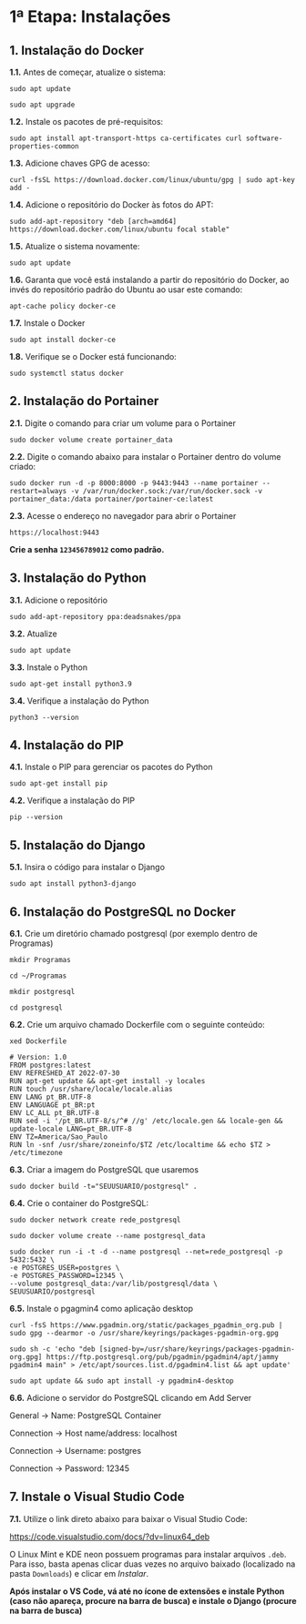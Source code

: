 # 1ª Etapa: Instalações

## 1. Instalação do Docker

**1.1.** Antes de começar, atualize o sistema:
```
sudo apt update
```
```
sudo apt upgrade
```

**1.2.** Instale os pacotes de pré-requisitos:
```
sudo apt install apt-transport-https ca-certificates curl software-properties-common
```

**1.3.** Adicione chaves GPG de acesso:
```
curl -fsSL https://download.docker.com/linux/ubuntu/gpg | sudo apt-key add -
```

**1.4.** Adicione o repositório do Docker às fotos do APT:
```
sudo add-apt-repository "deb [arch=amd64] https://download.docker.com/linux/ubuntu focal stable"
```

**1.5.** Atualize o sistema novamente:
```
sudo apt update
```

**1.6.** Garanta que você está instalando a partir do repositório do Docker, ao invés do repositório padrão do Ubuntu ao usar este comando:
```
apt-cache policy docker-ce
```

**1.7.** Instale o Docker
```
sudo apt install docker-ce
```

**1.8.** Verifique se o Docker está funcionando:
```
sudo systemctl status docker
```

## 2. Instalação do Portainer

**2.1.** Digite o comando para criar um volume para o Portainer
```
sudo docker volume create portainer_data
```

**2.2.** Digite o comando abaixo para instalar o Portainer dentro do volume criado:
```
sudo docker run -d -p 8000:8000 -p 9443:9443 --name portainer --restart=always -v /var/run/docker.sock:/var/run/docker.sock -v portainer_data:/data portainer/portainer-ce:latest
```

**2.3.** Acesse o endereço no navegador para abrir o Portainer
```
https://localhost:9443
```

**Crie a senha ```123456789012``` como padrão.**


## 3. Instalação do Python

**3.1.** Adicione o repositório
```
sudo add-apt-repository ppa:deadsnakes/ppa
```

**3.2.** Atualize
```
sudo apt update
```

**3.3.** Instale o Python

```
sudo apt-get install python3.9
```

**3.4.** Verifique a instalação do Python
```
python3 --version
```

## 4. Instalação do PIP

**4.1.** Instale o PIP para gerenciar os pacotes do Python
```
sudo apt-get install pip
```

**4.2.** Verifique a instalação do PIP
```
pip --version
```

## 5. Instalação do Django

**5.1.** Insira o código para instalar o Django
```
sudo apt install python3-django
```

## 6. Instalação do PostgreSQL no Docker

**6.1.** Crie um diretório chamado postgresql (por exemplo dentro de Programas)

```
mkdir Programas
```
```
cd ~/Programas
```
```
mkdir postgresql
```
```
cd postgresql
```

**6.2.** Crie um arquivo chamado Dockerfile com o seguinte conteúdo:

```
xed Dockerfile
```
```
# Version: 1.0
FROM postgres:latest
ENV REFRESHED_AT 2022-07-30
RUN apt-get update && apt-get install -y locales
RUN touch /usr/share/locale/locale.alias
ENV LANG pt_BR.UTF-8
ENV LANGUAGE pt_BR:pt
ENV LC_ALL pt_BR.UTF-8
RUN sed -i '/pt_BR.UTF-8/s/^# //g' /etc/locale.gen && locale-gen && update-locale LANG=pt_BR.UTF-8
ENV TZ=America/Sao_Paulo
RUN ln -snf /usr/share/zoneinfo/$TZ /etc/localtime && echo $TZ > /etc/timezone
```

**6.3.** Criar a imagem do PostgreSQL que usaremos
```
sudo docker build -t="SEUUSUARIO/postgresql" .
```

**6.4.** Crie o container do PostgreSQL:
```
sudo docker network create rede_postgresql
```
```
sudo docker volume create --name postgresql_data
```
```
sudo docker run -i -t -d --name postgresql --net=rede_postgresql -p 5432:5432 \
-e POSTGRES_USER=postgres \
-e POSTGRES_PASSWORD=12345 \
--volume postgresql_data:/var/lib/postgresql/data \
SEUUSUARIO/postgresql
```

**6.5.** Instale o pgagmin4 como aplicação desktop
```
curl -fsS https://www.pgadmin.org/static/packages_pgadmin_org.pub | sudo gpg --dearmor -o /usr/share/keyrings/packages-pgadmin-org.gpg
```
```
sudo sh -c 'echo "deb [signed-by=/usr/share/keyrings/packages-pgadmin-org.gpg] https://ftp.postgresql.org/pub/pgadmin/pgadmin4/apt/jammy pgadmin4 main" > /etc/apt/sources.list.d/pgadmin4.list && apt update'
```
```
sudo apt update && sudo apt install -y pgadmin4-desktop
```

**6.6.** Adicione o servidor do PostgreSQL clicando em Add Server

General → Name: PostgreSQL Container

Connection → Host name/address: localhost

Connection → Username: postgres

Connection → Password: 12345


## 7. Instale o Visual Studio Code

**7.1.** Utilize o link direto abaixo para baixar o Visual Studio Code:

https://code.visualstudio.com/docs/?dv=linux64_deb

O Linux Mint e KDE neon possuem programas para instalar arquivos ```.deb```. Para isso, basta apenas clicar duas vezes no arquivo baixado (localizado na pasta ```Downloads```) e clicar em *Instalar*.

**Após instalar o VS Code, vá até no ícone de extensões e instale Python (caso não apareça, procure na barra de busca) e instale o Django (procure na barra de busca)**











